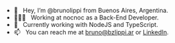 - 👋 &nbsp; Hey, I’m @brunolippi from Buenos Aires, Argentina.
- 👨🏻‍💻 &nbsp; Working at nocnoc as a Back-End Developer.
- 🌱 &nbsp; Currently working with NodeJS and TypeScript.
- 📫 &nbsp; You can reach me at bruno@bzlippi.ar or [LinkedIn](http://linkedin.com/in/brunozlippi/).

<!---
brunolippi/brunolippi is a ✨ special ✨ repository because its `README.md` (this file) appears on your GitHub profile.
You can click the Preview link to take a look at your changes.
--->
